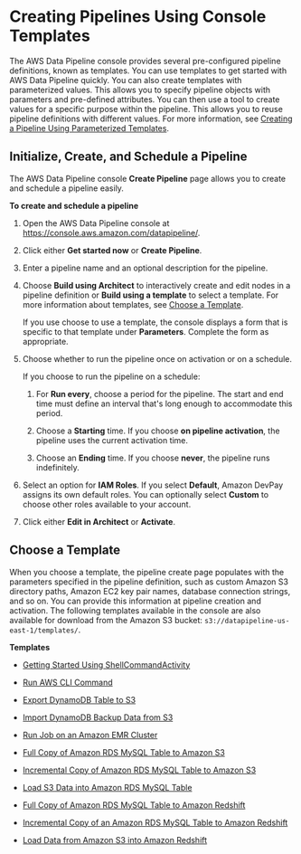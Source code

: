 # Creating Pipelines Using Console Templates<a name="dp-console-templates"></a>

 The AWS Data Pipeline console provides several pre\-configured pipeline definitions, known as templates\. You can use templates to get started with AWS Data Pipeline quickly\. You can also create templates with parameterized values\. This allows you to specify pipeline objects with parameters and pre\-defined attributes\. You can then use a tool to create values for a specific purpose within the pipeline\. This allows you to reuse pipeline definitions with different values\. For more information, see [Creating a Pipeline Using Parameterized Templates](dp-custom-templates.md)\.

## Initialize, Create, and Schedule a Pipeline<a name="dp-create-pipeline"></a>

The AWS Data Pipeline console **Create Pipeline** page allows you to create and schedule a pipeline easily\.

**To create and schedule a pipeline**

1. Open the AWS Data Pipeline console at [https://console\.aws\.amazon\.com/datapipeline/](https://console.aws.amazon.com/datapipeline/)\.

1. Click either **Get started now** or **Create Pipeline**\.

1. Enter a pipeline name and an optional description for the pipeline\.

1. Choose **Build using Architect** to interactively create and edit nodes in a pipeline definition or **Build using a template** to select a template\. For more information about templates, see [Choose a Template](#dp-choose-templates)\.

   If you use choose to use a template, the console displays a form that is specific to that template under **Parameters**\. Complete the form as appropriate\.

1. Choose whether to run the pipeline once on activation or on a schedule\.

   If you choose to run the pipeline on a schedule:

   1. For **Run every**, choose a period for the pipeline\. The start and end time must define an interval that's long enough to accommodate this period\.

   1. Choose a **Starting** time\. If you choose **on pipeline activation**, the pipeline uses the current activation time\.

   1. Choose an **Ending** time\. If you choose **never**, the pipeline runs indefinitely\.

1. Select an option for **IAM Roles**\. If you select **Default**, Amazon DevPay assigns its own default roles\. You can optionally select **Custom** to choose other roles available to your account\. 

1. Click either **Edit in Architect** or **Activate**\.

## Choose a Template<a name="dp-choose-templates"></a>

When you choose a template, the pipeline create page populates with the parameters specified in the pipeline definition, such as custom Amazon S3 directory paths, Amazon EC2 key pair names, database connection strings, and so on\. You can provide this information at pipeline creation and activation\. The following templates available in the console are also available for download from the Amazon S3 bucket: `s3://datapipeline-us-east-1/templates/`\.

**Templates**

+ [Getting Started Using ShellCommandActivity](dp-template-gettingstartedshell.md)

+ [Run AWS CLI Command](dp-template-runawscli.md)

+ [Export DynamoDB Table to S3](dp-template-exportddbtos3.md)

+ [Import DynamoDB Backup Data from S3](dp-template-exports3toddb.md)

+ [Run Job on an Amazon EMR Cluster](dp-template-emr.md)

+ [Full Copy of Amazon RDS MySQL Table to Amazon S3](dp-template-copyrdstos3.md)

+ [Incremental Copy of Amazon RDS MySQL Table to Amazon S3](dp-template-incrementalcopyrdstos3.md) 

+ [Load S3 Data into Amazon RDS MySQL Table](dp-template-copys3tords.md)

+ [Full Copy of Amazon RDS MySQL Table to Amazon Redshift ](dp-template-redshiftrdsfull.md)

+ [Incremental Copy of an Amazon RDS MySQL Table to Amazon Redshift](dp-template-redshiftrdsincremental.md)

+ [Load Data from Amazon S3 into Amazon Redshift](dp-template-s3redshift.md)
